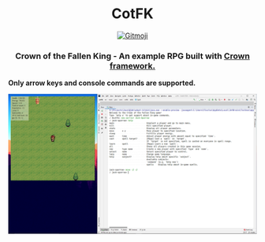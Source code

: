 <h1 align="center">CotFK</h1>

<p align="center">
    <a href="https://gitmoji.carloscuesta.me">
        <img src="https://img.shields.io/badge/gitmoji-%20😜%20😍-FFDD67.svg?style=flat-square"
             alt="Gitmoji">
    </a>
</p>

<h3 align="center">Crown of the Fallen King - An example RPG built with <a href="https://github.com/F1uctus/crown-framework">Crown framework.</a></h3>

**Only arrow keys and console commands are supported.**

![](screenshots/1.png)